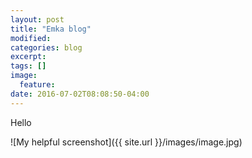 ```yaml
---
layout: post
title: "Emka blog"
modified:
categories: blog
excerpt:
tags: []
image:
  feature:
date: 2016-07-02T08:08:50-04:00
---
```


Hello

![My helpful screenshot]({{ site.url }}/images/image.jpg)